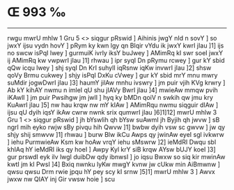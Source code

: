 # Œ 993 ‰
---
rwgu mwrU mhlw 1 Gru 5
<> siqgur pRswid ]
Aihinis jwgY nId n sovY ] so jwxY ijsu vydn hovY ] pRym ky kwn lgy qn
BIqir vYdu ik jwxY kwrI jIau ]1] ijs no swcw isPqI lwey ] gurmuiK
ivrly iksY buJwey ] AMimRq kI swr soeI jwxY ij AMimRq kw vwpwrI jIau
]1] rhwau ] ipr syqI Dn pRymu rcwey ] gur kY sbid qQw icqu lwey ]
shj syqI Dn KrI suhylI iqRsnw iqKw invwrI jIau ]2] shsw qoVy Brmu
cukwey ] shjy isPqI DxKu cVwey ] gur kY sbid mrY mnu mwry suMdir
jogwDwrI jIau ]3] haumY jilAw mnhu ivswry ] jm puir vjih KVg krwry
] Ab kY kihAY nwmu n imleI qU shu jIAVy BwrI jIau ]4] mwieAw mmqw
pvih iKAwlI ] jm puir Pwsihgw jm jwlI ] hyq ky bMDn qoiV n swkih
qw jmu kry KuAwrI jIau ]5] nw hau krqw nw mY kIAw ] AMimRqu nwmu
siqguir dIAw ] ijsu qU dyih iqsY ikAw cwrw nwnk srix qumwrI jIau
]6]1]12]
mwrU mhlw 3 Gru 1
<> siqgur pRswid ]
jh bYswlih qh bYsw suAwmI jh Byjih qh jwvw ] sB ngrI mih eyko
rwjw sBy pivqu hih Qwvw ]1] bwbw dyih vsw sc gwvw ] jw qy shjy shij
smwvw ]1] rhwau ] burw Blw ikCu Awps qy jwinAw eyeI sgl ivkwrw ]
iehu PurmwieAw Ksm kw hoAw vrqY iehu sMswrw ]2] ieMdRI Dwqu sbl
khIAq hY ieMdRI iks qy hoeI ] Awpy Kyl krY siB krqw AYsw bUJY koeI ]3]
gur prswdI eyk ilv lwgI duibDw qdy ibnwsI ] jo iqsu Bwxw so siq kir
mwinAw kwtI jm kI PwsI ]4] Bxiq nwnku lyKw mwgY kvnw jw cUkw min
AiBmwnw ] qwsu qwsu Drm rwie jpqu hY pey scy kI srnw ]5]1] mwrU
mhlw 3 ] Awvx jwxw nw QIAY inj Gir vwsw hoie ] scu
####
